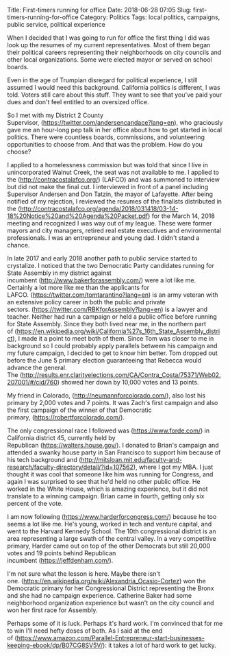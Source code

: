Title: First-timers running for office
Date: 2018-06-28 07:05
Slug: first-timers-running-for-office
Category: Politics
Tags: local politics, campaigns, public service, political experience

When I decided that I was going to run for office the first thing I did was look up the resumes of my current representatives. Most of them began their political careers representing their neighborhoods on city councils and other local organizations. Some were elected mayor or served on school boards. 

Even in the age of Trumpian disregard for political experience, I still assumed I would need this background. California politics is different, I was told. Voters still care about this stuff. They want to see that you've paid your dues and don't feel entitled to an oversized office. 

So I met with my District 2 County Supervisor, (https://twitter.com/andersencandace?lang=en), who graciously gave me an hour-long pep talk in her office about how to get started in local politics. There were countless boards, commissions, and volunteering opportunities to choose from. And that was the problem. How do you choose? 

I applied to a homelessness commission but was told that since I live in unincorporated Walnut Creek, the seat was not available to me. I applied to the (http://contracostalafco.org/) (LAFCO) and was summoned to interview but did not make the final cut. I interviewed in front of a panel including Supervisor Andersen and Don Tatzin, the mayor of Lafayette. After being notified of my rejection, I reviewed the resumes of the finalists distributed in the (http://contracostalafco.org/agenda/2018/031418/03-14-18%20Notice%20and%20Agenda%20Packet.pdf) for the March 14, 2018 meeting and recognized I was way out of my league. These were former mayors and city managers, retired real estate executives and environmental professionals. I was an entrepreneur and young dad. I didn't stand a chance. 

In late 2017 and early 2018 another path to public service started to crystalize. I noticed that the two Democratic Party candidates running for State Assembly in my district against incumbent (http://www.bakerforassembly.com/) were a lot like me. Certainly a lot more like me than the applicants for LAFCO. (https://twitter.com/tomtarantino?lang=en) is an army veteran with an extensive policy career in both the public and private sectors. (https://twitter.com/RBKforAssembly?lang=en) is a lawyer and teacher. Neither had run a campaign or held a public office before running for State Assembly. Since they both lived near me, in the northern part of (https://en.wikipedia.org/wiki/California%27s_16th_State_Assembly_district), I made it a point to meet both of them. Since Tom was closer to me in background so I could probably apply parallels between his campaign and my future campaign, I decided to get to know him better. Tom dropped out before the June 5 primary election guaranteeing that Rebecca would advance the general. The (http://results.enr.clarityelections.com/CA/Contra_Costa/75371/Web02.207001/#/cid/760) showed her down by 10,000 votes and 13 points. 

My friend in Colorado, (http://neumannforcolorado.com/), also lost his primary by 2,000 votes and 7 points. It was Zach's first campaign and also the first campaign of the winner of that Democratic primary, (https://robertforcolorado.com/). 

The only congressional race I followed was (https://www.forde.com/) in California district 45, currently held by Republican (https://walters.house.gov/). I donated to Brian's campaign and attended a swanky house party in San Francisco to support him because of his tech background and (http://mitsloan.mit.edu/faculty-and-research/faculty-directory/detail/?id=107562), where I got my MBA. I just thought it was cool that someone like him was running for Congress, and again I was surprised to see that he'd held no other public office. He worked in the White House, which is amazing experience, but it did not translate to a winning campaign. Brian came in fourth, getting only six percent of the vote.   

I am now following (https://www.harderforcongress.com/) because he too seems a lot like me. He's young, worked in tech and venture capital, and went to the Harvard Kennedy School. The 10th congressional district is an area representing a large swath of the central valley. In a very competitive primary, Harder came out on top of the other Democrats but still 20,000 votes and 19 points behind Republican incumbent (https://jeffdenham.com/).  

I'm not sure what the lesson is here. Maybe there isn't one. (https://en.wikipedia.org/wiki/Alexandria_Ocasio-Cortez) won the Democratic primary for her Congressional District representing the Bronx and she had no campaign experience. Catherine Baker had some neighborhood organization experience but wasn't on the city council and won her first race for Assembly. 

Perhaps some of it is luck. Perhaps it's hard work. I'm convinced that for me to win I'll need hefty doses of both. As I said at the end of (https://www.amazon.com/Parallel-Entrepreneur-start-businesses-keeping-ebook/dp/B07CG8SV5V/): it takes a lot of hard work to get lucky.